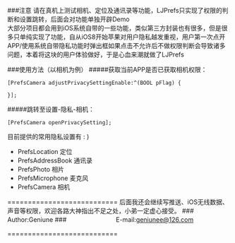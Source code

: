 ###注意
请在真机上测试相机、定位及通讯录等功能，LJPrefs只实现了权限的判断和设置跳转，后面会对功能单独开辟Demo<br>大部分项目都会用到iOS系统自带的一些功能，类似第三方封装也有很多，但是很多只单纯实现了功能，自从iOS8开始苹果对用户隐私越发重视，用户第一次点开APP/使用系统自带隐私功能时弹出框如果点击不允许后不做权限判断会导致诸多问题，本着将这块的用户体验做好，于是心血来潮就做了LJPrefs

###使用方法（以相机为例）
#####获取当前APP是否已获取相机权限：
```OC
[PrefsCamera adjustPrivacySettingEnable:^(BOOL pFlag) {
	
}];
```
#####跳转至设置-隐私-相机：
```OC
[PrefsCamera openPrivacySetting];
```

目前提供的常用隐私设置有 : )

* PrefsLocation 定位
* PrefsAddressBook 通讯录
* PrefsPhoto 相片
* PrefsMicrophone 麦克风
* PrefsCamera 相机

===========================
后面我还会继续写推送、iOS无线数据、声音等权限，欢迎各路大神指出不足之处，小弟一定虚心接受。
###　　　　　　　　　　Author:Geniune
###　　　　　　　　E-mail:geniunee@126.com

===========================
